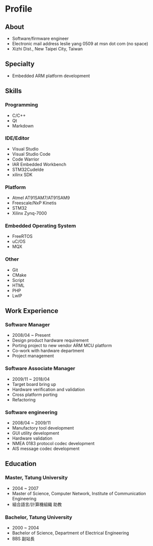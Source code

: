 # Profile

## About

- Software/firmware engineer
- Electronic mail address leslie yang 0509 at msn dot com (no space)
- Xizhi Dist., New Taipei City, Taiwan

## Specialty

- Embedded ARM platform development

## Skills

### Programming

- C/C++
- Qt
- Markdown

### IDE/Editor

- Visual Studio
- Visual Studio Code
- Code Warrior
- IAR Embedded Workbench
- STM32CudeIde
- xilinx SDK

### Platform

- Atmel AT91SAM7/AT91SAM9
- Freescale/NxP Kinetis
- STM32
- Xilinx Zynq-7000

### Embedded Operating System

- FreeRTOS
- uC/OS
- MQX

### Other

- Git
- CMake
- Script
- HTML
- PHP
- LwIP

## Work Experience

### Software Manager

- 2008/04 ~ Present
- Design product hardware requirement
- Porting project to new vendor ARM MCU platform
- Co-work with hardware department
- Project management

### Software Associate Manager

- 2009/11 ~ 2018/04
- Target board bring up
- Hardware verification and validation
- Cross platform porting
- Refactoring

### Software engineering

- 2008/04 ~ 2009/11
- Manufactory tool development
- GUI utility development
- Hardware validation
- NMEA 0183 protocol codec development
- AIS message codec development

## Education

### Master, Tatung University

- 2004 ~ 2007
- Master of Science, Computer Network, Institute of Communication Engineering
- 組合語言/計算機組織 助教

### Bachelor, Tatung University

- 2000 ~ 2004
- Bachelor of Science, Department of Electrical Engineering
- BBS 副站長
